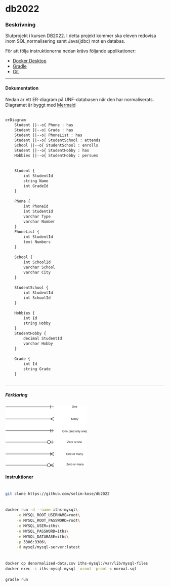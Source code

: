 # db2022



### Beskrivning


Slutprojekt i kursen DB2022. I detta projekt kommer ska eleven redovisa inom SQL,normalisering samt Java(jdbc) mot en databas.


För att följa instruktionerna nedan krävs följande applikationer:
- [Docker Desktop](https://www.docker.com/products/docker-desktop/)
- [Gradle](https://gradle.org/)
- [Git](https://git-scm.com/)



---


#### Dokumentation

Nedan är ett ER-diagram på UNF-databasen när den har normaliserats.
Diagramet är byggt med [Mermaid](https://mermaid.js.org/syntax/entityRelationshipDiagram.html)



```mermaid

erDiagram
    Student ||--o{ Phone : has
    Student }|--o| Grade : has
    Student ||--o| PhoneList : has
    Student ||--o{ StudentSchool : attends
    School ||--o{ StudentSchool : enrolls
    Student ||--o{ StudentHobby : has
    Hobbies ||--o{ StudentHobby : persues
    
   
    Student {
        int StudentId
        string Name
        int GradeId
    }
    
    Phone {
        int PhoneId
        int StudentId
        varchar Type 
        varchar Number
    }
    PhoneList {
        int StudentId
        text Numbers
    }
    
    School {
        int SchoolId
        varchar School
        varchar City
    }
    
    StudentSchool {
        int StudentId
        int SchoolId
    }
    
    Hobbies {
        int Id
        string Hobby
    }
    StudentHobby {
        decimal StudentId
        varchar Hobby
    }
    
    Grade {
        int Id
        string Grade
    }
    
```





---

##### Förklaring

![a](https://github.com/miwashi-edu/db2022/blob/main/cardinality-1.png)




#### Instruktioner

```bash

git clone https://github.com/selim-kose/db2022


docker run -d --name iths-mysql\
	 -e MYSQL_ROOT_USERNAME=root\
	 -e MYSQL_ROOT_PASSWORD=root\
	 -e MYSQL_USER=iths\
	 -e MYSQL_PASSWORD=iths\
	 -e MYSQL_DATABASE=iths\
	 -p 3306:3306\
	 -d mysql/mysql-server:latest


docker cp denormalized-data.csv iths-mysql:/var/lib/mysql-files
docker exec -i iths-mysql mysql -uroot -proot < normal.sql

gradle run

```




